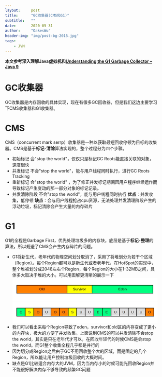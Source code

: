 ```yaml
---
layout:     post
title:      "GC收集器(CMS和G1)"
subtitle:   ""
date:       2020-05-31
author:     "OakesWu"
header-img: "img/post-bg-2015.jpg"
tags:
    - JVM
---
```


**本文参考深入理解Java虚拟机和[Understanding the G1 Garbage Collector – Java 9](https://www.dynatrace.com/news/blog/understanding-g1-garbage-collector-java-9)**

# GC收集器
GC收集器是内存回收的具体实现，现在有很多GC回收器，但是我们这边主要学习下CMS收集器和G1收集器。

# CMS
CMS（concurrent mark serrp）收集器是一种以获取最短回收停顿为目标的收集器。CMS是基于**标记-清除**算法实现的，整个过程分为四个步骤。
- 初始标记 会"stop the world"，仅仅只是标记GC Roots能直接关联的对象，速度很快
- 并发标记 不会"stop the world"，能与用户线程同时执行，进行GC Roots Tracking
- 重新标记 会"stop the world" ，为了修正并发标记期间因用户程序继续运作而导致标记产生变动的那一部分对象的标记记录。
- 并发清除阶段 不会"stop the world"，能与用户线程同时执行
**优点**：并发收集，低停顿
**缺点**：会与用户线程抢占cpu资源，无法处理并发清理阶段产生的浮动垃圾，标记清除会产生大量的内存碎片

# G1
G1的全程是Garbage First，优先处理垃圾多的内存块。底层是基于**标记-整理**的算法，所以规避了CMS会产生内存碎片的问题。
- G1将新生代，老年代的物理空间划分取消了，采用了将堆划分为若干个区域（Region）。每个Region都可以是新生代或者老年代，在HotSpot的实现中，整个堆被划分成2048左右个Region，每个Region的大小在1-32MB之间，具体多大取决于堆的大小。可以用图解更清晰的展示一下
![一般GC内存分布](/img/doc/jvm/jvm5one.png)
![G1内存分布](/img/doc/jvm/jvm5two.png)
- 我们可以看出来每个Region导致了eden，survivor和old区的内存变成了更小的内存块，极大的方便了并发收集。上面说到CMS的可以并发清除不会stop the world，其实是只在老年代才可以，在回收年轻代的时候CMS是会stop the world。而G1整个收集全程几乎都是并行的
- 因为切分成Region之后由于GC不用回收整个大的区域，而是固定的几个Region，所以能让用户控制垃圾回收的大概时间。
- 缺点是G1比较适合内存大的JVM，因为当内存小的时候可能光回收Region并不能很好解决内存不够导致的频繁GC问题

